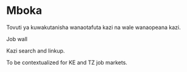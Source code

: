 # Mboka
Tovuti ya kuwakutanisha wanaotafuta kazi na wale wanaopeana kazi.

Job wall

Kazi search and linkup.

To be contextualized for KE and TZ job markets.
